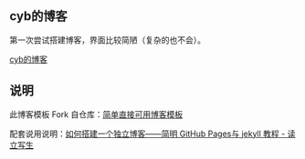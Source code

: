 ## cyb的博客

第一次尝试搭建博客，界面比较简陋（复杂的也不会）。

[cyb的博客](https://lcccyb.github.io)

## 说明

此博客模板 Fork 自仓库：[简单直接可用博客模板](https://github.com/cnfeat/cnfeat.github.io)

配套说用说明：[如何搭建一个独立博客——简明 GitHub Pages与 jekyll 教程 - 读立写生](https://www.jianshu.com/p/05289a4bc8b2)
